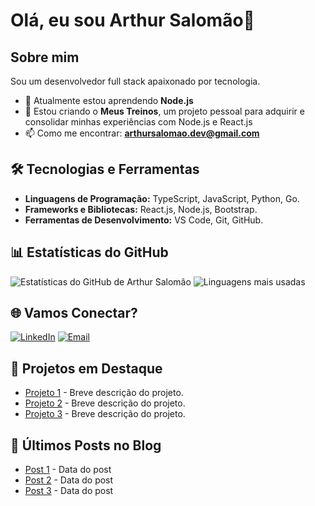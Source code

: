 # Olá, eu sou Arthur Salomão👋

## Sobre mim

Sou um desenvolvedor full stack apaixonado por tecnologia.

- 🌱 Atualmente estou aprendendo **Node.js**
- 👯 Estou criando o **Meus Treinos**, um projeto pessoal para adquirir e consolidar minhas experiências com Node.js e React.js
- 📫 Como me encontrar: **arthursalomao.dev@gmail.com**
## 🛠️ Tecnologias e Ferramentas

- **Linguagens de Programação:** TypeScript, JavaScript, Python, Go.
- **Frameworks e Bibliotecas:** React.js, Node.js, Bootstrap.
- **Ferramentas de Desenvolvimento:** VS Code, Git, GitHub.

## 📊 Estatísticas do GitHub

![Estatísticas do GitHub de Arthur Salomão](https://github-readme-stats.vercel.app/api?username=ArthurSalomaoo&show_icons=true&theme=transparent&rank_icon=github)
![Linguagens mais usadas](https://github-readme-stats.vercel.app/api/top-langs/?username=arthursalomaoo&hide_progress=true&theme=transparent )


## 🌐 Vamos Conectar?

[![LinkedIn](https://img.shields.io/badge/LinkedIn-000?style=for-the-badge&logo=linkedin&logoColor=0E76A8)](https://www.linkedin.com/in/arthursalomao/)
[![Email](https://img.shields.io/badge/Email-000?style=for-the-badge&logo=gmail&logoColor=D14836)](mailto:arthursalomao.dev@gmail.com)

## 📂 Projetos em Destaque

- [Projeto 1](https://github.com/seu-usuario/projeto1) - Breve descrição do projeto.
- [Projeto 2](https://github.com/seu-usuario/projeto2) - Breve descrição do projeto.
- [Projeto 3](https://github.com/seu-usuario/projeto3) - Breve descrição do projeto.

## 📝 Últimos Posts no Blog

<!-- BLOG-POST-LIST:START -->
- [Post 1](https://link-para-o-post1) - Data do post
- [Post 2](https://link-para-o-post2) - Data do post
- [Post 3](https://link-para-o-post3) - Data do post
<!-- BLOG-POST-LIST:END -->
